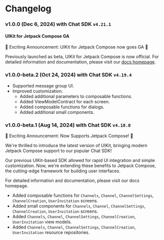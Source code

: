 # Changelog

### v1.0.0 (Dec 6, 2024) with Chat SDK `v4.21.1`
#### UIKit for Jetpack Compose GA
🎉 Exciting Announcement: UIKit for Jetpack Compose now goes GA 🎉<p>
Previously launched as beta, UIKit for Jetpack Compose is now official.
For detailed information and documentation, please visit our [docs homepage](https://sendbird.com/docs/chat/uikit/v3/jetpack-compose/overview).

### v1.0.0-beta.2 (Oct 24, 2024) with Chat SDK `v4.19.4`
* Supported message group UI.
* Improved customization.
    * Added additional parameters to composable functions.
    * Added ViewModelContract for each screen.
    * Added composable functions for dialogs.
    * Added additional small components.

### v1.0.0-beta.1 (Aug 14, 2024) with Chat SDK `v4.18.0`

🎉 Exciting Announcement: Now Supports Jetpack Compose! 🥳

We're thrilled to introduce the latest version of UIKit, bringing modern Jetpack Compose support to our popular Chat SDK!

Our previous UIKit-based SDK allowed for rapid UI integration and simple customization. Now, we're extending these benefits to Jetpack Compose, the cutting-edge framework for building user interfaces.

For detailed information and documentation, please visit our docs homepage.

* Added composable functions for `Channels`, `Channel`, `ChannelSettings`, `ChannelCreation`, `UserInvitation` screens.
* Added small components for `Channels`, `Channel`, `ChannelSettings`, `ChannelCreation`, `UserInvitation` screens.
* Added `Channels`, `Channel`, `ChannelSettings`, `ChannelCreation`, `UserInvitation` view models.
* Added `Channels`, `Channel`, `ChannelSettings`, `ChannelCreation`, `UserInvitation` resource repositories.
